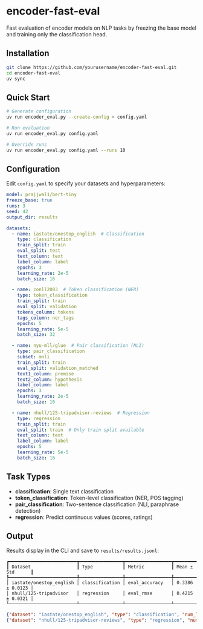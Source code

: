 # encoder-fast-eval

Fast evaluation of encoder models on NLP tasks by freezing the base model and training only the classification head.

## Installation

```bash
git clone https://github.com/yourusername/encoder-fast-eval.git
cd encoder-fast-eval
uv sync
```

## Quick Start

```bash
# Generate configuration
uv run encoder_eval.py --create-config > config.yaml

# Run evaluation
uv run encoder_eval.py config.yaml

# Override runs
uv run encoder_eval.py config.yaml --runs 10
```

## Configuration

Edit `config.yaml` to specify your datasets and hyperparameters:

```yaml
model: prajjwal1/bert-tiny
freeze_base: true
runs: 3
seed: 42
output_dir: results

datasets:
  - name: iastate/onestop_english  # Classification
    type: classification
    train_split: train
    eval_split: test
    text_column: text
    label_column: label
    epochs: 3
    learning_rate: 2e-5
    batch_size: 16

  - name: conll2003  # Token classification (NER)
    type: token_classification
    train_split: train
    eval_split: validation
    tokens_column: tokens
    tags_column: ner_tags
    epochs: 5
    learning_rate: 5e-5
    batch_size: 32

  - name: nyu-mll/glue  # Pair classification (NLI)
    type: pair_classification
    subset: mnli
    train_split: train
    eval_split: validation_matched
    text1_column: premise
    text2_column: hypothesis
    label_column: label
    epochs: 3
    learning_rate: 2e-5
    batch_size: 16

  - name: nhull/125-tripadvisor-reviews  # Regression
    type: regression
    train_split: train
    eval_split: train  # Only train split available
    text_column: text
    label_column: label
    epochs: 5
    learning_rate: 5e-5
    batch_size: 16
```

## Task Types

- **classification**: Single text classification
- **token_classification**: Token-level classification (NER, POS tagging)
- **pair_classification**: Two-sentence classification (NLI, paraphrase detection)
- **regression**: Predict continuous values (scores, ratings)

## Output

Results display in the CLI and save to `results/results.jsonl`:

```
┏━━━━━━━━━━━━━━━━━━━━━━━━━┳━━━━━━━━━━━━━━━━┳━━━━━━━━━━━━━━━━━┳━━━━━━━━━━━━━━━━━┓
┃ Dataset                 ┃ Type           ┃ Metric          ┃ Mean ± Std      ┃
┡━━━━━━━━━━━━━━━━━━━━━━━━━╇━━━━━━━━━━━━━━━━╇━━━━━━━━━━━━━━━━━╇━━━━━━━━━━━━━━━━━┩
│ iastate/onestop_english │ classification │ eval_accuracy   │ 0.3386 ± 0.0123 │
│ nhull/125-tripadvisor   │ regression     │ eval_rmse       │ 0.4215 ± 0.0321 │
└─────────────────────────┴────────────────┴─────────────────┴─────────────────┘
```

```json
{"dataset": "iastate/onestop_english", "type": "classification", "num_labels": 3, "runs": 2, "metrics": {"eval_accuracy_mean": 0.3386, "eval_accuracy_std": 0.0123}}
{"dataset": "nhull/125-tripadvisor-reviews", "type": "regression", "num_labels": 1, "runs": 3, "metrics": {"eval_rmse_mean": 0.4215, "eval_r2_mean": 0.6782}}
```